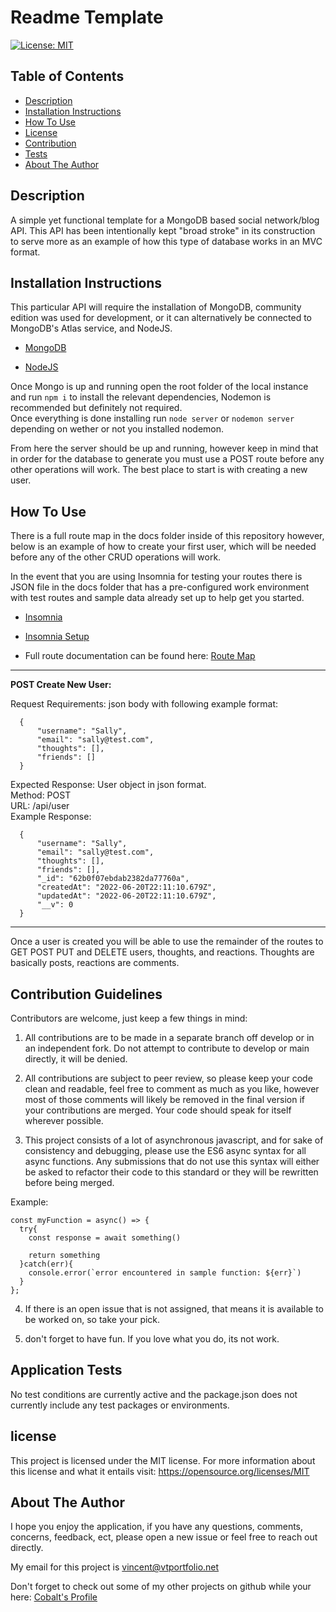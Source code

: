 # Readme Template
[![License: MIT](https://img.shields.io/badge/License-MIT-yellow.svg)](https://opensource.org/licenses/MIT)

 ## Table of Contents

- [Description](#overall-description)
- [Installation Instructions](#installation-instructions)
- [How To Use](#instructions/how-to-use)
- [License](#license)
- [Contribution](#contribution-guidelines)
- [Tests](#application-tests)
- [About The Author](#about-the-author)



 ## Description 
 
  A simple yet functional template for a MongoDB based social network/blog API.
  This API has been intentionally kept "broad stroke" in its construction to serve more as an example of how this type of database works in an MVC format. 



 ## Installation Instructions
 
  This particular API will require the installation of MongoDB, community edition was used for development, or it can alternatively be connected to MongoDB's Atlas service, and NodeJS. </br>

  - <a href="https://www.mongodb.com/">MongoDB</a> </br>

  - <a href="https://nodejs.org/en/">NodeJS</a> </br>

  Once Mongo is up and running open the root folder of the local instance and run `npm i` to install the relevant dependencies, Nodemon is recommended but definitely not required. </br>
  Once everything is done installing run `node server` or `nodemon server` depending on wether or not you installed nodemon.

  From here the server should be up and running, however keep in mind that in order for the database to generate you must use a POST route before any other operations will work. The best place to start is with creating a new user.


 ## How To Use

There is a full route map in the docs folder inside of this repository however, below is an example of how to create your first user, which will be needed before any of the other CRUD operations will work. 

In the event that you are using Insomnia for testing your routes there is JSON file in the docs folder that has a pre-configured work environment with test routes and sample data already set up to help get you started. 

- [Insomnia](https://insomnia.rest/)

- [Insomnia Setup](./docs/Insomnia_setup_2022-06-21)

-  Full route documentation can be found here: [Route Map](./docs/RouteMap.md)


---
**POST Create New User:** </br>

  Request Requirements: json body with following example format: </br>

      {
	      "username": "Sally",
	      "email": "sally@test.com",
	      "thoughts": [],
	      "friends": []
      }

  Expected Response: User object in json format.  </br>
  Method: POST <br>
  URL: /api/user </br>
  Example Response: </br>
    
      {
	      "username": "Sally",
	      "email": "sally@test.com",
	      "thoughts": [],
	      "friends": [],
	      "_id": "62b0f07ebdab2382da77760a",
	      "createdAt": "2022-06-20T22:11:10.679Z",
	      "updatedAt": "2022-06-20T22:11:10.679Z",
	      "__v": 0
      }
---
 
 
 Once a user is created you will be able to use the remainder of the routes to GET POST PUT and DELETE users, thoughts, and reactions. Thoughts are basically posts, reactions are comments. 



 ## Contribution Guidelines

Contributors are welcome, just keep a few things in mind:

1. All contributions are to be made in a separate branch off develop or in an independent fork. Do not attempt to contribute to develop or main directly, it will be denied.

2. All contributions are subject to peer review, so please keep your code clean and readable, feel free to comment as much as you like, however most of those comments will likely be removed in the final version if your contributions are merged. Your code should speak for itself wherever possible. 

3. This project consists of a lot of asynchronous javascript, and for sake of consistency and debugging, please use the ES6 async syntax for all async functions. Any submissions that do not use this syntax will either be asked to refactor their code to this standard or they will be rewritten before being merged. 

Example: </br>
```
const myFunction = async() => {
  try{
    const response = await something()

    return something
  }catch(err){
    console.error(`error encountered in sample function: ${err}`)
  }
};
```

4. If there is an open issue that is not assigned, that means it is available to be worked on, so take your pick.

5. don't forget to have fun. If you love what you do, its not work.

 ## Application Tests
 

No test conditions are currently active and the package.json does not currently include any test packages or environments.

## license
  
  This project is licensed under the MIT license.
  For more information about this license and what it entails visit: https://opensource.org/licenses/MIT

 ## About The Author
 
I hope you enjoy the application, if you have any questions, comments, concerns, feedback, ect, 
please open a new issue or feel free to reach out directly. 

My email for this project is vincent@vtportfolio.net

Don't forget to check out some of my other projects on github while your here: [Cobalt's Profile](https://github.com/cobalt88)


